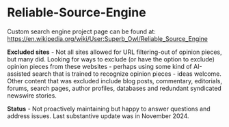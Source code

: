 # Reliable-Source-Engine
Custom search engine project page can be found at: https://en.wikipedia.org/wiki/User:Superb_Owl/Reliable_Source_Engine

**Excluded sites** - Not all sites allowed for URL filtering-out of opinion pieces, but many did. Looking for ways to exclude (or have the option to exclude) opinion pieces from these websites - perhaps using some kind of AI-assisted search that is trained to recognize opinion pieces - ideas welcome. Other content that was excluded include blog posts, commentary, editorials, forums, search pages, author profiles, databases and redundant syndicated newswire stories.

**Status** - Not proactively maintaining but happy to answer questions and address issues. 
Last substantive update was in November 2024.
